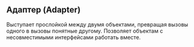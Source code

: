 ## Адаптер (Adapter)

Выступает прослойкой между двумя объектами, превращая вызовы одного в вызовы понятные другому. Позволяет объектам с несовместимыми интерфейсами работать вместе. 